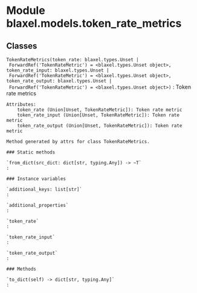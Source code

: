 Module blaxel.models.token_rate_metrics
=======================================

Classes
-------

`TokenRateMetrics(token_rate: blaxel.types.Unset | ForwardRef('TokenRateMetric') = <blaxel.types.Unset object>, token_rate_input: blaxel.types.Unset | ForwardRef('TokenRateMetric') = <blaxel.types.Unset object>, token_rate_output: blaxel.types.Unset | ForwardRef('TokenRateMetric') = <blaxel.types.Unset object>)`
:   Token rate metrics
    
    Attributes:
        token_rate (Union[Unset, TokenRateMetric]): Token rate metric
        token_rate_input (Union[Unset, TokenRateMetric]): Token rate metric
        token_rate_output (Union[Unset, TokenRateMetric]): Token rate metric
    
    Method generated by attrs for class TokenRateMetrics.

    ### Static methods

    `from_dict(src_dict: dict[str, typing.Any]) ‑> ~T`
    :

    ### Instance variables

    `additional_keys: list[str]`
    :

    `additional_properties`
    :

    `token_rate`
    :

    `token_rate_input`
    :

    `token_rate_output`
    :

    ### Methods

    `to_dict(self) ‑> dict[str, typing.Any]`
    :